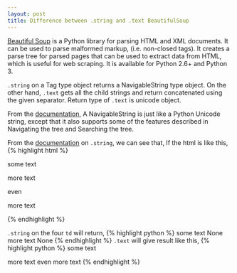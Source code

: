 ```yaml
---
layout: post
title: Difference between .string and .text BeautifulSoup
---
```



<div class="message">
<a href="http://www.crummy.com/software/BeautifulSoup/bs4/doc/">Beautiful Soup</a> is a Python library for parsing HTML and XML documents. It can be used to parse malformed markup, (i.e. non-closed tags). It creates a parse tree for parsed pages that can be used to extract data from HTML, which is useful for web scraping. It is available for Python 2.6+ and Python 3.
</div>

`.string` on a Tag type object returns a NavigableString type object. On the other hand, `.text` gets all the child strings and return concatenated using the given separator. Return type of `.text` is unicode object.

From the <a href="http://www.crummy.com/software/BeautifulSoup/bs4/doc/#navigablestring">documentation</a>, A NavigableString is just like a Python Unicode string, except that it also supports some of the features described in Navigating the tree and Searching the tree.

From the <a href="http://www.crummy.com/software/BeautifulSoup/bs4/doc/#string">documentation</a> on `.string`, we can see that, If the html is like this,
{% highlight html %}
<td>some text</td>
<td></td>
<td><p>more text</p></td>
<td>even <p>more text</p></td>
{% endhighlight %}

`.string` on the four `td` will return,
{% highlight python %}
some text
None
more text
None
{% endhighlight %}
`.text` will give result like this,
{% highlight python %}
some text

more text
even more text
{% endhighlight %}